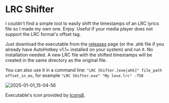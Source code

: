 # LRC Shifter

I couldn't find a simple tool to easily shift the timestamps of an LRC lyrics file so I made my own one. Enjoy. Useful if your media player does not support the LRC format's offset tag.

Just download the executable from the [releases](https://github.com/BerriUQAM/LRC-Shifter/releases) page (or the .ahk file if you already have AutoHotkey v1.1+ installed on your system) and run it. No installation needed. A new LRC file with the shifted timestamps will be created in the same directory as the original file.

You can also use it in a command line: `"LRC Shifter.[exe|ahk]" file_path offset_in_ms`, for example `"LRC Shifter.exe" "My love.lrc" -750`

![2025-01-01_15-04-56](https://github.com/user-attachments/assets/9817aab8-528f-46d9-a025-000401ed23b9)

Executable's icon provided by [Icons8](https://icons8.com/).
